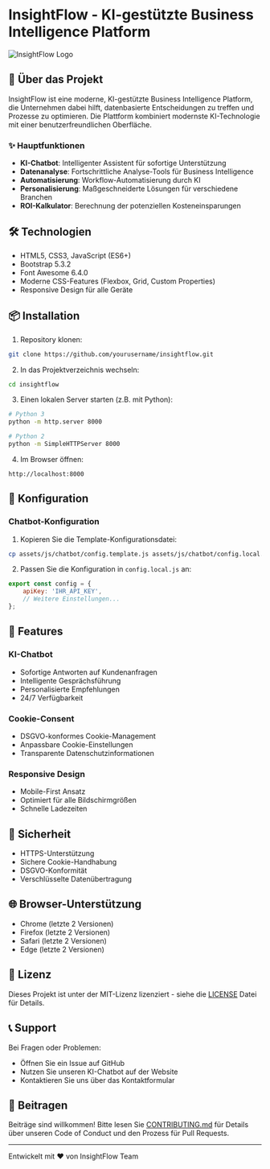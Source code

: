 # InsightFlow - KI-gestützte Business Intelligence Platform

![InsightFlow Logo](assets/images/logo.png)

## 🚀 Über das Projekt

InsightFlow ist eine moderne, KI-gestützte Business Intelligence Platform, die Unternehmen dabei hilft, datenbasierte Entscheidungen zu treffen und Prozesse zu optimieren. Die Plattform kombiniert modernste KI-Technologie mit einer benutzerfreundlichen Oberfläche.

### ✨ Hauptfunktionen

- **KI-Chatbot**: Intelligenter Assistent für sofortige Unterstützung
- **Datenanalyse**: Fortschrittliche Analyse-Tools für Business Intelligence
- **Automatisierung**: Workflow-Automatisierung durch KI
- **Personalisierung**: Maßgeschneiderte Lösungen für verschiedene Branchen
- **ROI-Kalkulator**: Berechnung der potenziellen Kosteneinsparungen

## 🛠️ Technologien

- HTML5, CSS3, JavaScript (ES6+)
- Bootstrap 5.3.2
- Font Awesome 6.4.0
- Moderne CSS-Features (Flexbox, Grid, Custom Properties)
- Responsive Design für alle Geräte

## 📦 Installation

1. Repository klonen:
```bash
git clone https://github.com/yourusername/insightflow.git
```

2. In das Projektverzeichnis wechseln:
```bash
cd insightflow
```

3. Einen lokalen Server starten (z.B. mit Python):
```bash
# Python 3
python -m http.server 8000

# Python 2
python -m SimpleHTTPServer 8000
```

4. Im Browser öffnen:
```
http://localhost:8000
```

## 🔧 Konfiguration

### Chatbot-Konfiguration

1. Kopieren Sie die Template-Konfigurationsdatei:
```bash
cp assets/js/chatbot/config.template.js assets/js/chatbot/config.local.js
```

2. Passen Sie die Konfiguration in `config.local.js` an:
```javascript
export const config = {
    apiKey: 'IHR_API_KEY',
    // Weitere Einstellungen...
};
```

## 📱 Features

### KI-Chatbot
- Sofortige Antworten auf Kundenanfragen
- Intelligente Gesprächsführung
- Personalisierte Empfehlungen
- 24/7 Verfügbarkeit

### Cookie-Consent
- DSGVO-konformes Cookie-Management
- Anpassbare Cookie-Einstellungen
- Transparente Datenschutzinformationen

### Responsive Design
- Mobile-First Ansatz
- Optimiert für alle Bildschirmgrößen
- Schnelle Ladezeiten

## 🔐 Sicherheit

- HTTPS-Unterstützung
- Sichere Cookie-Handhabung
- DSGVO-Konformität
- Verschlüsselte Datenübertragung

## 🌐 Browser-Unterstützung

- Chrome (letzte 2 Versionen)
- Firefox (letzte 2 Versionen)
- Safari (letzte 2 Versionen)
- Edge (letzte 2 Versionen)

## 📄 Lizenz

Dieses Projekt ist unter der MIT-Lizenz lizenziert - siehe die [LICENSE](LICENSE) Datei für Details.

## 📞 Support

Bei Fragen oder Problemen:
- Öffnen Sie ein Issue auf GitHub
- Nutzen Sie unseren KI-Chatbot auf der Website
- Kontaktieren Sie uns über das Kontaktformular

## 🤝 Beitragen

Beiträge sind willkommen! Bitte lesen Sie [CONTRIBUTING.md](CONTRIBUTING.md) für Details über unseren Code of Conduct und den Prozess für Pull Requests.

---

Entwickelt mit ❤️ von InsightFlow Team
